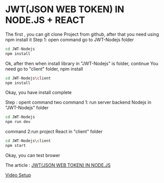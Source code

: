 # JWT(JSON WEB TOKEN) IN NODE.JS + REACT
The first , you can git clone Project from github, after that you need using npm install it
Step 1: open command go to JWT-Nodejs folder
```sh 
cd JWT-Nodejs
npm install
```
Ok, after then when install library in "JWT-Nodejs" is folder, continue You need go to "client" folder, npm install 
```sh
cd JWT-Nodejs\client
npm install
```
Okay, you have install complete

Step : opent command two
command 1: run server backend Nodejs in "JWT-Nodejs" folder
```sh
cd JWT-Nodejs
npm run dev
```
command 2:run project React in "client" folder
```sh
cd JWT-Nodejs\client
npm start
```
Okay, you can test brower 

The article : 
[JWT(JSON WEB TOKEN) IN NODE.JS](https://hoanguyenit.com/jwt-json-web-token-in-nodejs.html)

[Video Setup](https://www.youtube.com/watch?v=vzTxuyMkwuQ)
